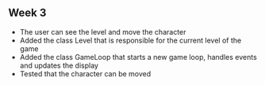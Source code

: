 ## Week 3

- The user can see the level and move the character
- Added the class Level that is responsible for the current level of the game
- Added the class GameLoop that starts a new game loop, handles events and updates the display
- Tested that the character can be moved
